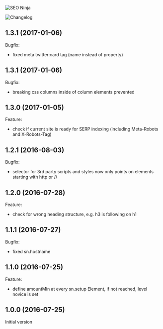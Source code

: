 ![SEO Ninja](https://dummyimage.com/1000x300/255A62/ffffff&text=SEO+Ninja)

![Changelog](https://dummyimage.com/1000x100/255A62/ffffff&text=Changelog)

## 1.3.1 (2017-01-06)

Bugfix:

  - fixed meta twitter:card tag (name instead of property)

## 1.3.1 (2017-01-06)

Bugfix:

  - breaking css columns inside of column elements prevented
  
## 1.3.0 (2017-01-05)

Feature:

  - check if current site is ready for SERP indexing (including Meta-Robots and X-Robots-Tag)

## 1.2.1 (2016-08-03)

Bugfix:

  - selector for 3rd party scripts and styles now only points on elements starting with http or //

## 1.2.0 (2016-07-28)

Feature:

  - check for wrong heading structure, e.g. h3 is following on h1
  
## 1.1.1 (2016-07-27)

Bugfix:

  - fixed sn.hostname

## 1.1.0 (2016-07-25)

Feature:

  - define amountMin at every sn.setup Element, if not reached, level novice is set

## 1.0.0 (2016-07-25)

Initial version